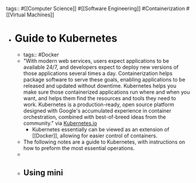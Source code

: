 tags:: #[[Computer Science]] #[[Software Engineering]] #Containerization #[[Virtual Machines]]

- # Guide to Kubernetes
	- tags:: #Docker
	- "With modern web services, users expect applications to be available 24/7, and developers expect to deploy new versions of those applications several times a day. Containerization helps package software to serve these goals, enabling applications to be released and updated without downtime. Kubernetes helps you make sure those containerized applications run where and when you want, and helps them find the resources and tools they need to work. Kubernetes is a production-ready, open source platform designed with Google's accumulated experience in container orchestration, combined with best-of-breed ideas from the community." via [Kubernetes.io](https://kubernetes.io/docs/tutorials/kubernetes-basics/)
		- Kubernetes essentially can be viewed as an extension of [[Docker]], allowing for easier control of containers.
	- The following notes are a guide to Kubernetes, with instructions on how to preform the most essential operations.
	-
	- ## Using mini